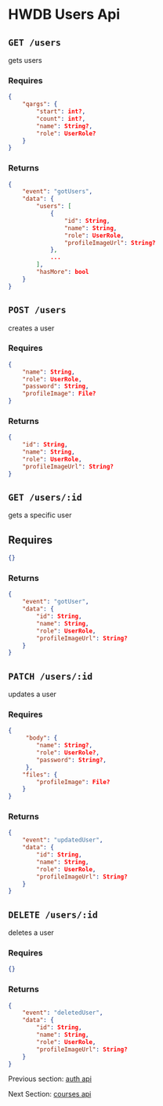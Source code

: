 # HWDB Users Api

## `GET /users`
gets users

### Requires

```json
{
    "qargs": {
        "start": int?,
        "count": int?,
        "name": String?,
        "role": UserRole?
    }
}
```

### Returns
```json
{
    "event": "gotUsers",
    "data": {
        "users": [
            {
                "id": String,
                "name": String,
                "role": UserRole,
                "profileImageUrl": String?
            },
            ...
        ],
        "hasMore": bool
    }
}
```

## `POST /users`
creates a user

### Requires

```json
{
    "name": String,
    "role": UserRole,
    "password": String,
    "profileImage": File?
}
```

### Returns
```json
{
    "id": String,
    "name": String,
    "role": UserRole,
    "profileImageUrl": String?
}
```

## `GET /users/:id`
gets a specific user

## Requires
```json
{}
```

### Returns
```json
{
    "event": "gotUser",
    "data": {
        "id": String,
        "name": String,
        "role": UserRole,
        "profileImageUrl": String?
    }
}
```

## `PATCH /users/:id`
updates a user

### Requires

```json
{
     "body": {
        "name": String?,
        "role": UserRole?,
        "password": String?,
     },
    "files": {
        "profileImage": File?
    }
}
```

### Returns
```json
{
    "event": "updatedUser",
    "data": {
        "id": String,
        "name": String,
        "role": UserRole,
        "profileImageUrl": String?
    }
}
```

## `DELETE /users/:id`
deletes a user

### Requires

```json
{}
```

### Returns
```json
{
    "event": "deletedUser",
    "data": {
        "id": String,
        "name": String,
        "role": UserRole,
        "profileImageUrl": String?
    }
}
```

Previous section: [auth api](auth_api.md)

Next Section: [courses api](courses_api.md)
